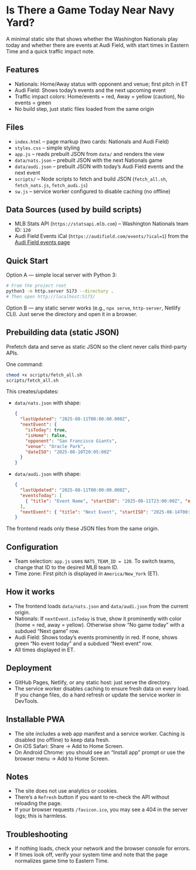 # Is There a Game Today Near Navy Yard?

A minimal static site that shows whether the Washington Nationals play today and whether there are events at Audi Field, with start times in Eastern Time and a quick traffic impact note.

## Features
- Nationals: Home/Away status with opponent and venue; first pitch in ET
- Audi Field: Shows today’s events and the next upcoming event
- Traffic impact colors: Home/events = red, Away = yellow (caution), No events = green
- No build step, just static files loaded from the same origin

## Files
- `index.html` – page markup (two cards: Nationals and Audi Field)
- `styles.css` – simple styling
- `app.js` – reads prebuilt JSON from `data/` and renders the view
- `data/nats.json` – prebuilt JSON with the next Nationals game
- `data/audi.json` – prebuilt JSON with today’s Audi Field events and the next event
- `scripts/` – Node scripts to fetch and build JSON (`fetch_all.sh`, `fetch_nats.js`, `fetch_audi.js`)
- `sw.js` – service worker configured to disable caching (no offline)

## Data Sources (used by build scripts)
- MLB Stats API (`https://statsapi.mlb.com`) – Washington Nationals team ID: `120`
- Audi Field Events iCal (`https://audifield.com/events/?ical=1`) from the [Audi Field events page](https://audifield.com/events/)

## Quick Start
Option A — simple local server with Python 3:

```bash
# From the project root
python3 -m http.server 5173 --directory .
# Then open http://localhost:5173/
```

Option B — any static server works (e.g., `npx serve`, `http-server`, Netlify CLI). Just serve the directory and open it in a browser.

## Prebuilding data (static JSON)
Prefetch data and serve as static JSON so the client never calls third-party APIs.

One command:

```bash
chmod +x scripts/fetch_all.sh
scripts/fetch_all.sh
```

This creates/updates:
- `data/nats.json` with shape:
  ```json
  {
    "lastUpdated": "2025-08-11T00:00:00.000Z",
    "nextEvent": {
      "isToday": true,
      "isHome": false,
      "opponent": "San Francisco Giants",
      "venue": "Oracle Park",
      "dateISO": "2025-08-10T20:05:00Z"
    }
  }
  ```
- `data/audi.json` with shape:
  ```json
  {
    "lastUpdated": "2025-08-11T00:00:00.000Z",
    "eventsToday": [
      { "title": "Event Name", "startISO": "2025-08-11T23:00:00Z", "endISO": "2025-08-12T01:00:00Z" }
    ],
    "nextEvent": { "title": "Next Event", "startISO": "2025-08-14T00:00:00Z", "endISO": "2025-08-14T03:00:00Z", "isToday": false }
  }
  ```

The frontend reads only these JSON files from the same origin.

## Configuration
- Team selection: `app.js` uses `NATS_TEAM_ID = 120`. To switch teams, change that ID to the desired MLB team ID.
- Time zone: First pitch is displayed in `America/New_York` (ET).

## How it works
- The frontend loads `data/nats.json` and `data/audi.json` from the current origin.
- Nationals: If `nextEvent.isToday` is true, show it prominently with color (home = red, away = yellow). Otherwise show “No game today” with a subdued “Next game” row.
- Audi Field: Shows today’s events prominently in red. If none, shows green “No event today” and a subdued “Next event” row.
- All times displayed in ET.

## Deployment
- GitHub Pages, Netlify, or any static host: just serve the directory.
- The service worker disables caching to ensure fresh data on every load. If you change files, do a hard refresh or update the service worker in DevTools.

## Installable PWA
- The site includes a web app manifest and a service worker. Caching is disabled (no offline) to keep data fresh.
- On iOS Safari: Share → Add to Home Screen.
- On Android Chrome: you should see an “Install app” prompt or use the browser menu → Add to Home Screen.

## Notes
- The site does not use analytics or cookies.
- There’s a `Refresh` button if you want to re-check the API without reloading the page.
- If your browser requests `/favicon.ico`, you may see a 404 in the server logs; this is harmless.

## Troubleshooting
- If nothing loads, check your network and the browser console for errors.
- If times look off, verify your system time and note that the page normalizes game time to Eastern Time.
